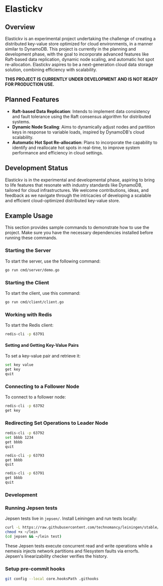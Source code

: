 # Elastickv

## Overview
Elastickv is an experimental project undertaking the challenge of creating a distributed key-value store optimized for cloud environments, in a manner similar to DynamoDB. This project is currently in the planning and development phase, with the goal to incorporate advanced features like Raft-based data replication, dynamic node scaling, and automatic hot spot re-allocation. Elastickv aspires to be a next-generation cloud data storage solution, combining efficiency with scalability.

**THIS PROJECT IS CURRENTLY UNDER DEVELOPMENT AND IS NOT READY FOR PRODUCTION USE.**

## Planned Features
- **Raft-based Data Replication**: Intends to implement data consistency and fault tolerance using the Raft consensus algorithm for distributed systems.
- **Dynamic Node Scaling**: Aims to dynamically adjust nodes and partition keys in response to variable loads, inspired by DynamoDB's cloud scalability.
- **Automatic Hot Spot Re-allocation**: Plans to incorporate the capability to identify and reallocate hot spots in real-time, to improve system performance and efficiency in cloud settings.

## Development Status
Elastickv is in the experimental and developmental phase, aspiring to bring to life features that resonate with industry standards like DynamoDB, tailored for cloud infrastructures. We welcome contributions, ideas, and feedback as we navigate through the intricacies of developing a scalable and efficient cloud-optimized distributed key-value store.


## Example Usage

This section provides sample commands to demonstrate how to use the project. Make sure you have the necessary dependencies installed before running these commands.

### Starting the Server
To start the server, use the following command:
```bash
go run cmd/server/demo.go
```

### Starting the Client

To start the client, use this command:
```bash
go run cmd/client/client.go
```

### Working with Redis
To start the Redis client:
```bash
redis-cli -p 63791
```

#### Setting and Getting Key-Value Pairs
To set a key-value pair and retrieve it:
```bash
set key value
get key
quit
```

### Connecting to a Follower Node
To connect to a follower node:
```bash
redis-cli -p 63792
get key
```

### Redirecting Set Operations to Leader Node
```bash
redis-cli -p 63792
set bbbb 1234
get bbbb
quit

redis-cli -p 63793
get bbbb
quit

redis-cli -p 63791
get bbbb
quit
```


### Development

### Running Jepsen tests

Jepsen tests live in `jepsen/`. Install Leiningen and run tests locally:

```bash
curl -L https://raw.githubusercontent.com/technomancy/leiningen/stable/bin/lein > ~/lein
chmod +x ~/lein
(cd jepsen && ~/lein test)
```

These Jepsen tests execute concurrent read and write operations while a nemesis
injects network partitions and filesystem faults via errorfs. Jepsen's
linearizability checker verifies the history.



### Setup pre-commit hooks
```bash
git config --local core.hooksPath .githooks
```

